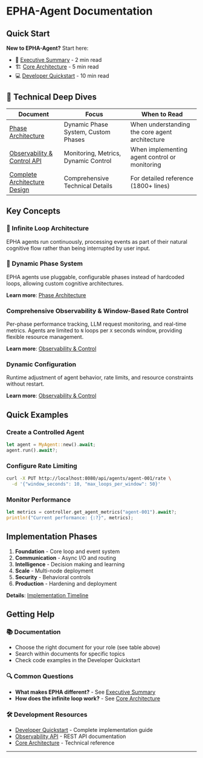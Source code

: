 # EPHA-Agent Documentation

## Quick Start

**New to EPHA-Agent?** Start here:
- 🎯 [Executive Summary](architecture-executive-summary.md) - 2 min read
- 🏗️ [Core Architecture](architecture-core.md) - 5 min read
- 💻 [Developer Quickstart](architecture-developer-quickstart.md) - 10 min read

## 🔧 Technical Deep Dives
| Document | Focus | When to Read |
|----------|-------|--------------|
| [Phase Architecture](architecture-phases.md) | Dynamic Phase System, Custom Phases | When understanding the core agent architecture |
| [Observability & Control API](architecture-observability.md) | Monitoring, Metrics, Dynamic Control | When implementing agent control or monitoring |
| [Complete Architecture Design](architecture-design.md) | Comprehensive Technical Details | For detailed reference (1800+ lines) |

## Key Concepts

### 🔄 Infinite Loop Architecture
EPHA agents run continuously, processing events as part of their natural cognitive flow rather than being interrupted by user input.

### 🧩 Dynamic Phase System
EPHA agents use pluggable, configurable phases instead of hardcoded loops, allowing custom cognitive architectures.

**Learn more**: [Phase Architecture](architecture-phases.md)

### Comprehensive Observability & Window-Based Rate Control
Per-phase performance tracking, LLM request monitoring, and real-time metrics.
Agents are limited to `N` loops per `X` seconds window, providing flexible resource management.

**Learn more**: [Observability & Control](architecture-observability.md)

### Dynamic Configuration
Runtime adjustment of agent behavior, rate limits, and resource constraints without restart.

**Learn more**: [Observability & Control](architecture-observability.md)

## Quick Examples

### Create a Controlled Agent
```rust
let agent = MyAgent::new().await;
agent.run().await?;
```

### Configure Rate Limiting
```bash
curl -X PUT http://localhost:8080/api/agents/agent-001/rate \
  -d '{"window_seconds": 10, "max_loops_per_window": 50}'
```

### Monitor Performance
```rust
let metrics = controller.get_agent_metrics("agent-001").await?;
println!("Current performance: {:?}", metrics);
```

## Implementation Phases

1. **Foundation** - Core loop and event system
2. **Communication** - Async I/O and routing
3. **Intelligence** - Decision making and learning
4. **Scale** - Multi-node deployment
5. **Security** - Behavioral controls
6. **Production** - Hardening and deployment

**Details**: [Implementation Timeline](architecture-executive-summary.md#implementation-timeline)

## Getting Help

### 📚 Documentation
- Choose the right document for your role (see table above)
- Search within documents for specific topics
- Check code examples in the Developer Quickstart

### 🔍 Common Questions
- **What makes EPHA different?** - See [Executive Summary](architecture-executive-summary.md#key-differentiators)
- **How does the infinite loop work?** - See [Core Architecture](architecture-core.md#key-innovation-infinite-loop-architecture)

### 🛠️ Development Resources
- [Developer Quickstart](architecture-developer-quickstart.md) - Complete implementation guide
- [Observability API](architecture-observability.md) - REST API documentation
- [Core Architecture](architecture-core.md) - Technical reference

---